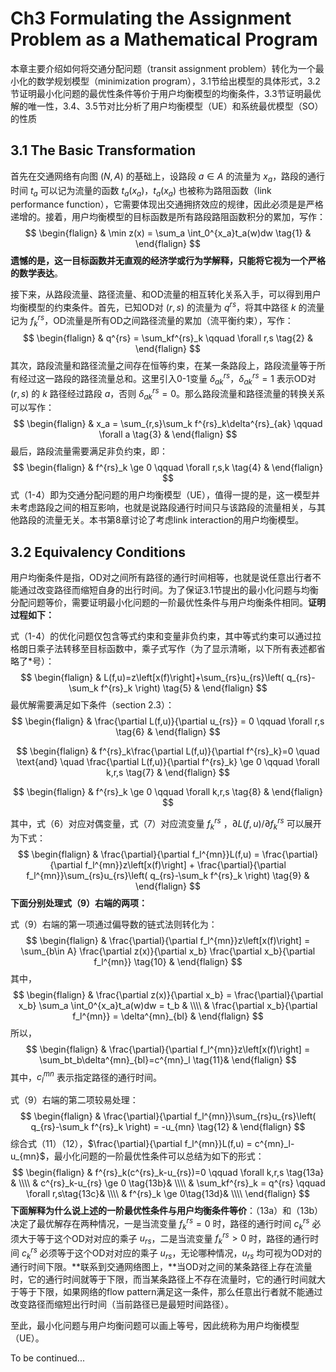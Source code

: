 # Ch3 Formulating the Assignment Problem as a Mathematical Program

本章主要介绍如何将交通分配问题（transit assignment problem）转化为一个最小化的数学规划模型（minimization program），3.1节给出模型的具体形式，3.2节证明最小化问题的最优性条件等价于用户均衡模型的均衡条件，3.3节证明最优解的唯一性，3.4、3.5节对比分析了用户均衡模型（UE）和系统最优模型（SO）的性质

## 3.1 The Basic Transformation

首先在交通网络有向图 $(N,A)$ 的基础上，设路段 $a\in A$ 的流量为 $x_a$，路段的通行时间 $t_a$ 可以记为流量的函数 $t_a(x_a)$，$t_a(x_a)$ 也被称为路阻函数（link performance function），它需要体现出交通拥挤效应的规律，因此必须是是严格递增的。接着，用户均衡模型的目标函数是所有路段路阻函数积分的累加，写作：
$$
\begin{flalign}
& \min z(x) = \sum_a \int_0^{x_a}t_a(w)dw \tag{1} &
\end{flalign}
$$
**遗憾的是，这一目标函数并无直观的经济学或行为学解释，只能将它视为一个严格的数学表达**。

接下来，从路段流量、路径流量、和OD流量的相互转化关系入手，可以得到用户均衡模型的约束条件。首先，已知OD对 $(r,s)$ 的流量为 $q^{rs}$，将其中路径 $k$ 的流量记为 $f^{rs}_k$，OD流量是所有OD之间路径流量的累加（流平衡约束），写作：
$$
\begin{flalign}
& q^{rs} = \sum_kf^{rs}_k \qquad \forall r,s \tag{2} &
\end{flalign}
$$
其次，路段流量和路径流量之间存在恒等约束，在某一条路段上，路段流量等于所有经过这一路段的路径流量总和。这里引入0-1变量 $\delta^{rs}_{ak}$，$\delta^{rs}_{ak}=1$ 表示OD对 $(r,s)$ 的 $k$ 路径经过路段 $a$，否则 $\delta^{rs}_{ak}=0$。那么路段流量和路径流量的转换关系可以写作：
$$
\begin{flalign}
& x_a = \sum_{r,s}\sum_k f^{rs}_k\delta^{rs}_{ak} \qquad \forall a \tag{3} &
\end{flalign}
$$
最后，路段流量需要满足非负约束，即：
$$
\begin{flalign}
& f^{rs}_k \ge 0 \qquad \forall r,s,k \tag{4} &
\end{flalign}
$$
式（1-4）即为交通分配问题的用户均衡模型（UE），值得一提的是，这一模型并未考虑路段之间的相互影响，也就是说路段通行时间只与该路段的流量相关，与其他路段的流量无关。本书第8章讨论了考虑link interaction的用户均衡模型。

## 3.2 Equivalency Conditions

用户均衡条件是指，OD对之间所有路径的通行时间相等，也就是说任意出行者不能通过改变路径而缩短自身的出行时间。为了保证3.1节提出的最小化问题与均衡分配问题等价，需要证明最小化问题的一阶最优性条件与用户均衡条件相同。**证明过程如下：**

式（1-4）的优化问题仅包含等式约束和变量非负约束，其中等式约束可以通过拉格朗日乘子法转移至目标函数中，乘子式写作（为了显示清晰，以下所有表述都省略了*号）：
$$
\begin{flalign}
& L(f,u)=z\left[x(f)\right]+\sum_{rs}u_{rs}\left( q_{rs}-\sum_k f^{rs}_k \right) \tag{5} &
\end{flalign}
$$
最优解需要满足如下条件（section 2.3）：
$$
\begin{flalign}
& \frac{\partial L(f,u)}{\partial u_{rs}} = 0 \qquad \forall r,s
\tag{6} &
\end{flalign}
$$

$$
\begin{flalign}
& f^{rs}_k\frac{\partial L(f,u)}{\partial f^{rs}_k}=0 
\quad \text{and} \quad
\frac{\partial L(f,u)}{\partial f^{rs}_k} \ge 0 \qquad \forall k,r,s
\tag{7} &
\end{flalign}
$$

$$
\begin{flalign}
& f^{rs}_k \ge 0  \qquad \forall k,r,s \tag{8} &
\end{flalign}
$$

其中，式（6）对应对偶变量，式（7）对应流变量 $f^{rs}_k$ ，${\partial L(f,u)}/{\partial f^{rs}_k}$ 可以展开为下式：
$$
\begin{flalign}
& \frac{\partial}{\partial f_l^{mn}}L(f,u) = 
\frac{\partial}{\partial f_l^{mn}}z\left[x(f)\right] +
\frac{\partial}{\partial f_l^{mn}}\sum_{rs}u_{rs}\left( q_{rs}-\sum_k f^{rs}_k \right)
\tag{9} &
\end{flalign}
$$
**下面分别处理式（9）右端的两项：**

式（9）右端的第一项通过偏导数的链式法则转化为：
$$
\begin{flalign}
& \frac{\partial}{\partial f_l^{mn}}z\left[x(f)\right] =
\sum_{b\in A} \frac{\partial z(x)}{\partial x_b} \frac{\partial x_b}{\partial f_l^{mn}}
\tag{10} &
\end{flalign}
$$
其中，
$$
\begin{flalign}
& \frac{\partial z(x)}{\partial x_b} = \frac{\partial}{\partial x_b} \sum_a \int_0^{x_a}t_a(w)dw = t_b & \\\\
& \frac{\partial x_b}{\partial f_l^{mn}} = \delta^{mn}_{bl} &
\end{flalign}
$$
所以，
$$
\begin{flalign}
& \frac{\partial}{\partial f_l^{mn}}z\left[x(f)\right] = \sum_bt_b\delta^{mn}_{bl}=c^{mn}_l \tag{11}&
\end{flalign}
$$
其中，$c^{mn}_l$ 表示指定路径的通行时间。

式（9）右端的第二项较易处理：
$$
\begin{flalign}
& \frac{\partial}{\partial f_l^{mn}}\sum_{rs}u_{rs}\left( q_{rs}-\sum_k f^{rs}_k \right) = -u_{mn}
\tag{12} &
\end{flalign}
$$
综合式（11）（12），$\frac{\partial}{\partial f_l^{mn}}L(f,u) = c^{mn}_l-u_{mn}$，最小化问题的一阶最优性条件可以总结为如下的形式：
$$
\begin{flalign}
& f^{rs}_k(c^{rs}_k-u_{rs})=0 \qquad \forall k,r,s \tag{13a} & \\\\
& c^{rs}_k-u_{rs} \ge 0 \tag{13b}& \\\\
& \sum_kf^{rs}_k = q^{rs} \qquad \forall r,s\tag{13c}& \\\\
& f^{rs}_k \ge 0\tag{13d}& \\\\
\end{flalign}
$$
**下面解释为什么说上述的一阶最优性条件与用户均衡条件等价**：（13a）和（13b）决定了最优解存在两种情况，一是当流变量 $f^{rs}_k=0$ 时，路径的通行时间 $c^{rs}_k$ 必须大于等于这个OD对对应的乘子 $u_{rs}$，二是当流变量 $f^{rs}_k>0$ 时，路径的通行时间 $c^{rs}_k$ 必须等于这个OD对对应的乘子 $u_{rs}$，无论哪种情况，$u_{rs}$ 均可视为OD对的通行时间下限。**联系到交通网络图上，**当OD对之间的某条路径上存在流量时，它的通行时间就等于下限，而当某条路径上不存在流量时，它的通行时间就大于等于下限，如果网络的flow pattern满足这一条件，那么任意出行者就不能通过改变路径而缩短出行时间（当前路径已是最短时间路径）。

至此，最小化问题与用户均衡问题可以画上等号，因此统称为用户均衡模型（UE）。



To be continued...

